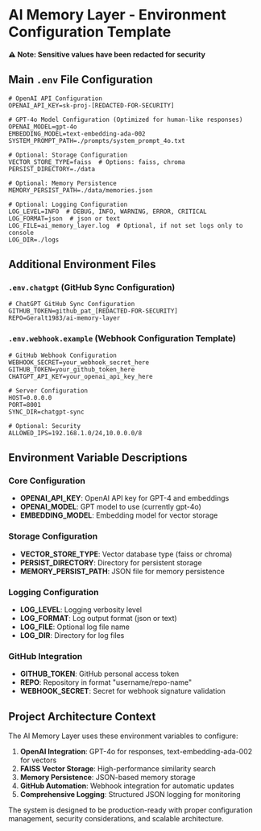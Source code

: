 # AI Memory Layer - Environment Configuration Template

**⚠️ Note: Sensitive values have been redacted for security**

## Main `.env` File Configuration

```env
# OpenAI API Configuration
OPENAI_API_KEY=sk-proj-[REDACTED-FOR-SECURITY]

# GPT-4o Model Configuration (Optimized for human-like responses)
OPENAI_MODEL=gpt-4o
EMBEDDING_MODEL=text-embedding-ada-002
SYSTEM_PROMPT_PATH=./prompts/system_prompt_4o.txt

# Optional: Storage Configuration
VECTOR_STORE_TYPE=faiss  # Options: faiss, chroma
PERSIST_DIRECTORY=./data

# Optional: Memory Persistence
MEMORY_PERSIST_PATH=./data/memories.json

# Optional: Logging Configuration
LOG_LEVEL=INFO  # DEBUG, INFO, WARNING, ERROR, CRITICAL
LOG_FORMAT=json  # json or text
LOG_FILE=ai_memory_layer.log  # Optional, if not set logs only to console
LOG_DIR=./logs
```

## Additional Environment Files

### `.env.chatgpt` (GitHub Sync Configuration)
```env
# ChatGPT GitHub Sync Configuration
GITHUB_TOKEN=github_pat_[REDACTED-FOR-SECURITY]
REPO=Geralt1983/ai-memory-layer
```

### `.env.webhook.example` (Webhook Configuration Template)
```env
# GitHub Webhook Configuration
WEBHOOK_SECRET=your_webhook_secret_here
GITHUB_TOKEN=your_github_token_here
CHATGPT_API_KEY=your_openai_api_key_here

# Server Configuration
HOST=0.0.0.0
PORT=8001
SYNC_DIR=chatgpt-sync

# Optional: Security
ALLOWED_IPS=192.168.1.0/24,10.0.0.0/8
```

## Environment Variable Descriptions

### Core Configuration
- **OPENAI_API_KEY**: OpenAI API key for GPT-4 and embeddings
- **OPENAI_MODEL**: GPT model to use (currently gpt-4o)
- **EMBEDDING_MODEL**: Embedding model for vector storage

### Storage Configuration
- **VECTOR_STORE_TYPE**: Vector database type (faiss or chroma)
- **PERSIST_DIRECTORY**: Directory for persistent storage
- **MEMORY_PERSIST_PATH**: JSON file for memory persistence

### Logging Configuration
- **LOG_LEVEL**: Logging verbosity level
- **LOG_FORMAT**: Log output format (json or text)
- **LOG_FILE**: Optional log file name
- **LOG_DIR**: Directory for log files

### GitHub Integration
- **GITHUB_TOKEN**: GitHub personal access token
- **REPO**: Repository in format "username/repo-name"
- **WEBHOOK_SECRET**: Secret for webhook signature validation

## Project Architecture Context

The AI Memory Layer uses these environment variables to configure:

1. **OpenAI Integration**: GPT-4o for responses, text-embedding-ada-002 for vectors
2. **FAISS Vector Storage**: High-performance similarity search
3. **Memory Persistence**: JSON-based memory storage
4. **GitHub Automation**: Webhook integration for automatic updates
5. **Comprehensive Logging**: Structured JSON logging for monitoring

The system is designed to be production-ready with proper configuration management, security considerations, and scalable architecture.